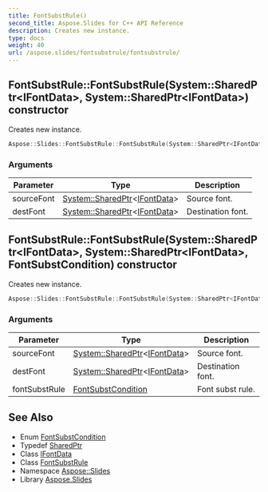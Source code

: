 ```yaml
---
title: FontSubstRule()
second_title: Aspose.Slides for C++ API Reference
description: Creates new instance.
type: docs
weight: 40
url: /aspose.slides/fontsubstrule/fontsubstrule/
---
```

## FontSubstRule::FontSubstRule(System::SharedPtr\<IFontData\>, System::SharedPtr\<IFontData\>) constructor


Creates new instance.

```cpp
Aspose::Slides::FontSubstRule::FontSubstRule(System::SharedPtr<IFontData> sourceFont, System::SharedPtr<IFontData> destFont)
```


### Arguments

| Parameter | Type | Description |
| --- | --- | --- |
| sourceFont | [System::SharedPtr](../../../system/sharedptr/)\<[IFontData](../../ifontdata/)\> | Source font. |
| destFont | [System::SharedPtr](../../../system/sharedptr/)\<[IFontData](../../ifontdata/)\> | Destination font. |

## FontSubstRule::FontSubstRule(System::SharedPtr\<IFontData\>, System::SharedPtr\<IFontData\>, FontSubstCondition) constructor


Creates new instance.

```cpp
Aspose::Slides::FontSubstRule::FontSubstRule(System::SharedPtr<IFontData> sourceFont, System::SharedPtr<IFontData> destFont, FontSubstCondition fontSubstRule)
```


### Arguments

| Parameter | Type | Description |
| --- | --- | --- |
| sourceFont | [System::SharedPtr](../../../system/sharedptr/)\<[IFontData](../../ifontdata/)\> | Source font. |
| destFont | [System::SharedPtr](../../../system/sharedptr/)\<[IFontData](../../ifontdata/)\> | Destination font. |
| fontSubstRule | [FontSubstCondition](../../fontsubstcondition/) | Font subst rule. |

## See Also

* Enum [FontSubstCondition](../../fontsubstcondition/)
* Typedef [SharedPtr](../../../system/sharedptr/)
* Class [IFontData](../../ifontdata/)
* Class [FontSubstRule](../)
* Namespace [Aspose::Slides](../../)
* Library [Aspose.Slides](../../../)